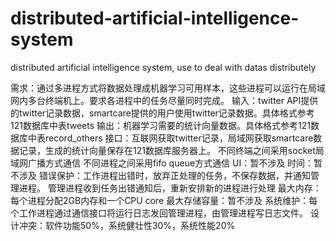 # distributed-artificial-intelligence-system
distributed artificial intelligence system, use to deal with datas distributely

需求：通过多进程方式将数据处理成机器学习可用样本，这些进程可以运行在局域网内多台终端机上。要求各进程中的任务尽量同时完成。
输入：twitter API提供的twitter记录数据，smartcare提供的用户使用twitter记录数据。具体格式参考121数据库中表tweets
输出：机器学习需要的统计向量数据。具体格式参考121数据库中表record_others
接口：互联网获取twitter记录，局域网获取smartcare数据记录，生成的统计向量保存在121数据库服务器上。
     不同终端之间采用socket局域网广播方式通信
     不同进程之间采用fifo queue方式通信
UI：暂不涉及
时间：暂不涉及
错误保护：工作进程出错时，放弃正处理的任务，不保存数据，并通知管理进程。
         管理进程收到任务出错通知后，重新安排新的进程进行处理
最大内存：每个进程分配2GB内存和一个CPU core
最大存储容量：暂不涉及
系统维护：每个工作进程通过通信接口将运行日志发回管理进程，由管理进程写日志文件。
设计冲突：软件功能50%，系统健壮性30%，系统性能20%


